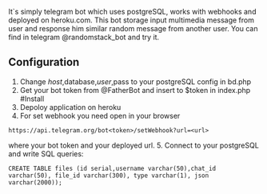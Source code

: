 It`s simply telegram bot which uses postgreSQL, works with webhooks and deployed on heroku.com. This bot storage input multimedia message from user and response him similar random message from another user. You can find in telegram @randomstack_bot and try it.

Configuration
-------------
1. Change $host,$database,$user,$pass to your postgreSQL config in bd.php
2. Get your bot token from @FatherBot and insert to $token in index.php
#Install
3. Depoloy application on heroku
4. For set webhook you need open in your browser
```
https://api.telegram.org/bot<token>/setWebhook?url=<url>
```
where <token> your bot token and <url> your deployed url.
5. Connect to your postgreSQL and write SQL queries:
```
CREATE TABLE files (id serial,username varchar(50),chat_id varchar(50), file_id varchar(300), type varchar(1), json varchar(2000));
```
